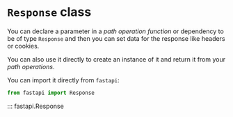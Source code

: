 # `Response` class

You can declare a parameter in a *path operation function* or dependency to be of type
`Response` and then you can set data for the response like headers or cookies.

You can also use it directly to create an instance of it and return it from your *path
operations*.

You can import it directly from `fastapi`:

```python
from fastapi import Response
```

::: fastapi.Response
